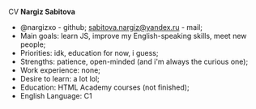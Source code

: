 CV 
**Nargiz Sabitova**
- @nargizxo - github; sabitova.nargiz@yandex.ru - mail; 
- Main goals: learn JS, improve my English-speaking skills, meet new people; 
- Priorities: idk, education for now, i guess;
- Strengths: patience, open-minded (and i'm always the curious one);  
- Work experience: none;
- Desire to learn: a lot lol;
- Education: HTML Academy courses (not finished); 
- English Language: C1
